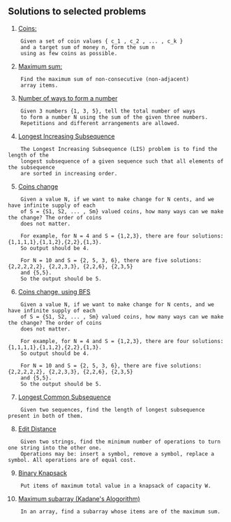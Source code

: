 ## Solutions to selected problems

1. [Coins:](src/coins.cpp)
```
    Given a set of coin values { c_1 , c_2 , ... , c_k }
    and a target sum of money n, form the sum n 
    using as few coins as possible.
```
2. [Maximum sum:](src/array-max-sum-non-conseq.cpp)
```
    Find the maximum sum of non-consecutive (non-adjacent)
    array items.
```
3. [Number of ways to form a number](src/array-sum-num-of-ways.cpp)
```
    Given 3 numbers {1, 3, 5}, tell the total number of ways 
    to form a number N using the sum of the given three numbers.
    Repetitions and different arrangements are allowed.
```
4. [Longest Increasing Subsequence](src/array-lis.cpp)
```
    The Longest Increasing Subsequence (LIS) problem is to find the length of the 
    longest subsequence of a given sequence such that all elements of the subsequence 
    are sorted in increasing order.
```
5. [Coins change](src/coins-2.cpp)
```
    Given a value N, if we want to make change for N cents, and we have infinite supply of each
    of S = {S1, S2, ... , Sm} valued coins, how many ways can we make the change? The order of coins
    does not matter.

    For example, for N = 4 and S = {1,2,3}, there are four solutions: {1,1,1,1},{1,1,2},{2,2},{1,3}.
    So output should be 4.

    For N = 10 and S = {2, 5, 3, 6}, there are five solutions: {2,2,2,2,2}, {2,2,3,3}, {2,2,6}, {2,3,5}
    and {5,5}.
    So the output should be 5.
```
6. [Coins change, using BFS](src/coins-bfs.cpp)
```
    Given a value N, if we want to make change for N cents, and we have infinite supply of each
    of S = {S1, S2, ... , Sm} valued coins, how many ways can we make the change? The order of coins
    does not matter.

    For example, for N = 4 and S = {1,2,3}, there are four solutions: {1,1,1,1},{1,1,2},{2,2},{1,3}.
    So output should be 4.

    For N = 10 and S = {2, 5, 3, 6}, there are five solutions: {2,2,2,2,2}, {2,2,3,3}, {2,2,6}, {2,3,5}
    and {5,5}.
    So the output should be 5.
```
7. [Longest Common Subsequence](src/lcs.cpp)
```
    Given two sequences, find the length of longest subsequence present in both of them.
```
8. [Edit Distance](src/edit.cpp)
```
    Given two strings, find the minimum number of operations to turn one string into the other one.
    Operations may be: insert a symbol, remove a symbol, replace a symbol. All operations are of equal cost.
```
9. [Binary Knapsack](src/knapsack-binary.cpp)
```
    Put items of maximum total value in a knapsack of capacity W.
```
10. [Maximum subarray (Kadane's Alogorithm)](src/kadane.cpp)
```
    In an array, find a subarray whose items are of the maximum sum.
```
